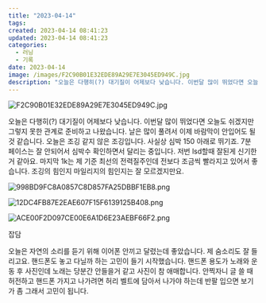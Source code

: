```yaml
---
title: "2023-04-14"
tags:
created: 2023-04-14 08:41:23
updated: 2023-04-14 08:41:23
categories:
  - 러닝
  - 기록
date: 2023-04-14
image: /images/F2C90B01E32EDE89A29E7E3045ED949C.jpg
description: "오늘은 다행히(?) 대기질이 어제보다 낮습니다. 이번달 많이 뛰었다면 오늘도 쉬겠지만 그렇지 못한 관계로 준비하고 나왔습니다. 날은 많이 풀려서 이제 바람막이 안입어도 될 것 같습니다. 오늘은 조깅 같지 않은 조깅입니다. 사실상 심박 150 아래로 뛰기죠. 7분 페이스는 잘 안되어서 심"
---
```


![F2C90B01E32EDE89A29E7E3045ED949C.jpg](/images/F2C90B01E32EDE89A29E7E3045ED949C.jpg)
 
 

오늘은 다행히(?) 대기질이 어제보다 낮습니다. 이번달 많이 뛰었다면 오늘도 쉬겠지만 그렇지 못한 관계로 준비하고 나왔습니다. 
날은 많이 풀려서 이제 바람막이 안입어도 될 것 같습니다.
오늘은 조깅 같지 않은 조깅입니다. 사실상 심박 150 아래로 뛰기죠. 7분 페이스는 잘 안되어서 심박수 확인하면서 달리는 중입니다. 저번 lsd할때 잘된게 신기한거 같아요.
마지막 1k는 제 기준 최선의 전력질주인데 전보다 조금씩 빨라지고 있어서 좋습니다. 조깅의 힘인지 마일리지의 힘인지는 잘 모르겠지만요.

 
 ![998BD9FC8A0857C8D857FA25DBBF1EB8.png](/images/998BD9FC8A0857C8D857FA25DBBF1EB8.png)
 
 

 
 ![12DC4FB87E2EAE607F15F6139125B408.png](/images/12DC4FB87E2EAE607F15F6139125B408.png)
 
 

 
 ![ACE00F2D097CE00E6A1D6E23AEBF66F2.png](/images/ACE00F2D097CE00E6A1D6E23AEBF66F2.png)
 
 

잡담

오늘은 자연의 소리를 듣기 위해 이어폰 안끼고 달렸는데 좋았습니다. 제 숨소리도 잘 들리고요.
핸드폰도 놓고 다닐까 하는 고민이 들기 시작했습니다. 핸드폰 용도가 노래와 운동 후 사진인데 노래는 당분간 안들을거 같고 사진이 참 애매합니다. 안찍자니 글 쓸 때 허전하고 핸드폰 가지고 나가려면 허리 벨트에 담아서 나가야 하는데 반팔 입으면 보기가 좀 그래서 고민이 됩니다.

